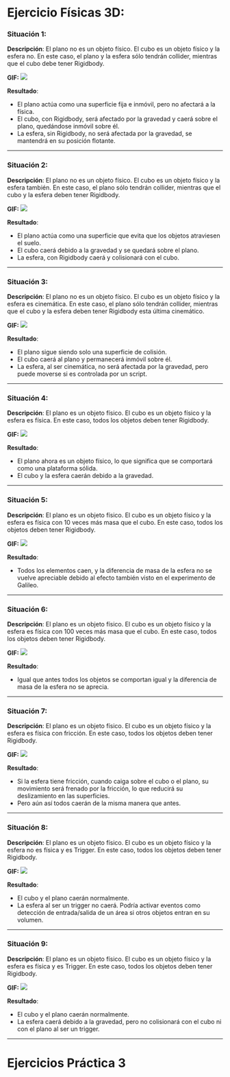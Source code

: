 # **Ejercicio Físicas 3D**:

### **Situación 1**:
**Descripción**: El plano no es un objeto físico. El cubo es un objeto físico y la esfera no. En este caso, el plano y la esfera sólo tendrán collider, mientras que el cubo debe tener Rigidbody. 

**GIF:**
![](https://github.com/alu0101493084/II-Pract3/blob/main/II-Pract3%20-%20Situacion1.gif)

**Resultado**:
- El plano actúa como una superficie fija e inmóvil, pero no afectará a la física.
- El cubo, con Rigidbody, será afectado por la gravedad y caerá sobre el plano, quedándose inmóvil sobre él.
- La esfera, sin Rigidbody, no será afectada por la gravedad, se mantendrá en su posición flotante.

---

### **Situación 2**:
**Descripción**: El plano no es un objeto físico. El cubo es un objeto físico y la esfera también. En este caso, el plano sólo tendrán collider, mientras que el cubo y la esfera deben tener Rigidbody. 

**GIF:**
![](https://github.com/alu0101493084/II-Pract3/blob/main/II-Pract3%20-%20Situacion2.gif)

**Resultado**:
- El plano actúa como una superficie que evita que los objetos atraviesen el suelo.
- El cubo caerá debido a la gravedad y se quedará sobre el plano.
- La esfera, con Rigidbody caerá y colisionará con el cubo.

---

### **Situación 3**:
**Descripción**: El plano no es un objeto físico. El cubo es un objeto físico y la esfera es cinemática. En este caso, el plano sólo tendrán collider, mientras que el cubo y la esfera deben tener Rigidbody esta última cinemático. 

**GIF:**
![](https://github.com/alu0101493084/II-Pract3/blob/main/II-Pract3%20-%20Situacion3.gif)

**Resultado**:
- El plano sigue siendo solo una superficie de colisión.
- El cubo caerá al plano y permanecerá inmóvil sobre él.
- La esfera, al ser cinemática, no será afectada por la gravedad, pero puede moverse si es controlada por un script.

---

### **Situación 4**:
**Descripción**: El plano es un objeto físico. El cubo es un objeto físico y la esfera es física. En este caso, todos los objetos deben tener Rigidbody.

**GIF:**
![](https://github.com/alu0101493084/II-Pract3/blob/main/II-Pract3%20-%20Situacion4.gif)

**Resultado**:
- El plano ahora es un objeto físico, lo que significa que se comportará como una plataforma sólida.
- El cubo y la esfera caerán debido a la gravedad.

---

### **Situación 5**:
**Descripción**: El plano es un objeto físico. El cubo es un objeto físico y la esfera es física con 10 veces más masa que el cubo. En este caso, todos los objetos deben tener Rigidbody.

**GIF:**
![](https://github.com/alu0101493084/II-Pract3/blob/main/II-Pract3%20-%20Situacion5.gif)

**Resultado**:
- Todos los elementos caen, y la diferencia de masa de la esfera no se vuelve apreciable debido al efecto también visto en el experimento de Galileo.

---

### **Situación 6**:
**Descripción**: El plano es un objeto físico. El cubo es un objeto físico y la esfera es física con 100 veces más masa que el cubo. En este caso, todos los objetos deben tener Rigidbody.

**GIF:**
![](https://github.com/alu0101493084/II-Pract3/blob/main/II-Pract3%20-%20Situacion6.gif)

**Resultado**:
- Igual que antes todos los objetos se comportan igual y la diferencia de masa de la esfera no se aprecia.

---

### **Situación 7**:
**Descripción**: El plano es un objeto físico. El cubo es un objeto físico y la esfera es física con fricción. En este caso, todos los objetos deben tener Rigidbody.

**GIF:**
![](https://github.com/alu0101493084/II-Pract3/blob/main/II-Pract3%20-%20Situacion7.gif)

**Resultado**:
- Si la esfera tiene fricción, cuando caiga sobre el cubo o el plano, su movimiento será frenado por la fricción, lo que reducirá su deslizamiento en las superficies.
- Pero aún así todos caerán de la misma manera que antes.

---

### **Situación 8**:
**Descripción**: El plano es un objeto físico. El cubo es un objeto físico y la esfera no es física y es Trigger. En este caso, todos los objetos deben tener Rigidbody.

**GIF:**
![](https://github.com/alu0101493084/II-Pract3/blob/main/II-Pract3%20-%20Situacion8.gif)

**Resultado**:
- El cubo y el plano caerán normalmente.
- La esfera al ser un trigger no caerá. Podría activar eventos como detección de entrada/salida de un área si otros objetos entran en su volumen.

---

### **Situación 9**:
**Descripción**: El plano es un objeto físico. El cubo es un objeto físico y la esfera es física y es Trigger. En este caso, todos los objetos deben tener Rigidbody.

**GIF:**
![](https://github.com/alu0101493084/II-Pract3/blob/main/II-Pract3%20-%20Situacion9.gif)

**Resultado**:
- El cubo y el plano caerán normalmente.
- La esfera caerá debido a la gravedad, pero no colisionará con el cubo ni con el plano al ser un trigger.

---
# **Ejercicios Práctica 3**

